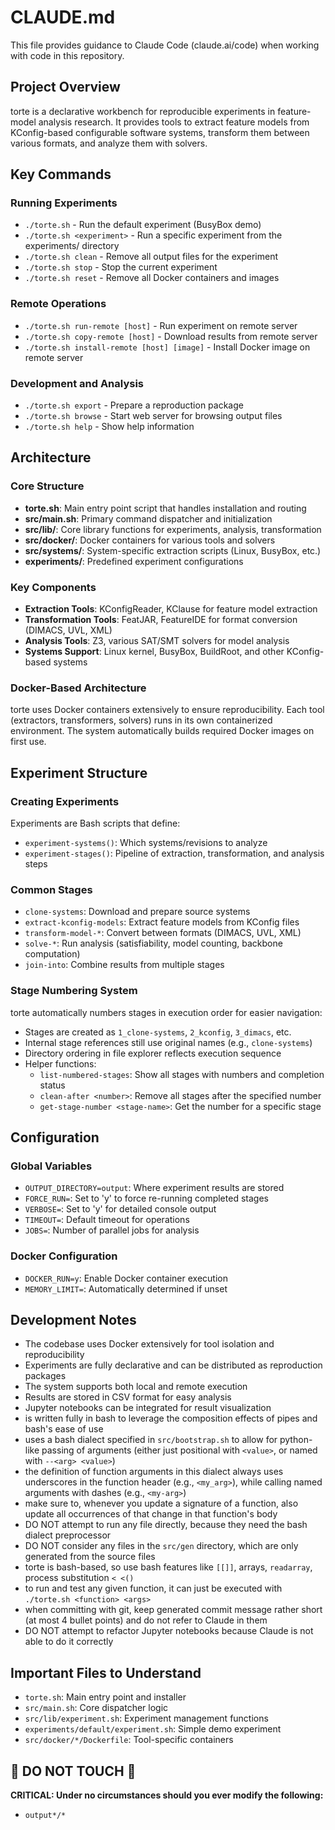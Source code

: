 # CLAUDE.md

This file provides guidance to Claude Code (claude.ai/code) when working with code in this repository.

## Project Overview

torte is a declarative workbench for reproducible experiments in feature-model analysis research. It provides tools to extract feature models from KConfig-based configurable software systems, transform them between various formats, and analyze them with solvers.

## Key Commands

### Running Experiments
- `./torte.sh` - Run the default experiment (BusyBox demo)
- `./torte.sh <experiment>` - Run a specific experiment from the experiments/ directory
- `./torte.sh clean` - Remove all output files for the experiment
- `./torte.sh stop` - Stop the current experiment
- `./torte.sh reset` - Remove all Docker containers and images

### Remote Operations
- `./torte.sh run-remote [host]` - Run experiment on remote server
- `./torte.sh copy-remote [host]` - Download results from remote server
- `./torte.sh install-remote [host] [image]` - Install Docker image on remote server

### Development and Analysis
- `./torte.sh export` - Prepare a reproduction package
- `./torte.sh browse` - Start web server for browsing output files
- `./torte.sh help` - Show help information

## Architecture

### Core Structure
- **torte.sh**: Main entry point script that handles installation and routing
- **src/main.sh**: Primary command dispatcher and initialization
- **src/lib/**: Core library functions for experiments, analysis, transformation
- **src/docker/**: Docker containers for various tools and solvers
- **src/systems/**: System-specific extraction scripts (Linux, BusyBox, etc.)
- **experiments/**: Predefined experiment configurations

### Key Components
- **Extraction Tools**: KConfigReader, KClause for feature model extraction
- **Transformation Tools**: FeatJAR, FeatureIDE for format conversion (DIMACS, UVL, XML)
- **Analysis Tools**: Z3, various SAT/SMT solvers for model analysis
- **Systems Support**: Linux kernel, BusyBox, BuildRoot, and other KConfig-based systems

### Docker-Based Architecture
torte uses Docker containers extensively to ensure reproducibility. Each tool (extractors, transformers, solvers) runs in its own containerized environment. The system automatically builds required Docker images on first use.

## Experiment Structure

### Creating Experiments
Experiments are Bash scripts that define:
- `experiment-systems()`: Which systems/revisions to analyze
- `experiment-stages()`: Pipeline of extraction, transformation, and analysis steps

### Common Stages
- `clone-systems`: Download and prepare source systems
- `extract-kconfig-models`: Extract feature models from KConfig files
- `transform-model-*`: Convert between formats (DIMACS, UVL, XML)
- `solve-*`: Run analysis (satisfiability, model counting, backbone computation)
- `join-into`: Combine results from multiple stages

### Stage Numbering System
torte automatically numbers stages in execution order for easier navigation:
- Stages are created as `1_clone-systems`, `2_kconfig`, `3_dimacs`, etc.
- Internal stage references still use original names (e.g., `clone-systems`)
- Directory ordering in file explorer reflects execution sequence
- Helper functions:
  - `list-numbered-stages`: Show all stages with numbers and completion status
  - `clean-after <number>`: Remove all stages after the specified number
  - `get-stage-number <stage-name>`: Get the number for a specific stage

## Configuration

### Global Variables
- `OUTPUT_DIRECTORY=output`: Where experiment results are stored
- `FORCE_RUN=`: Set to 'y' to force re-running completed stages
- `VERBOSE=`: Set to 'y' for detailed console output
- `TIMEOUT=`: Default timeout for operations
- `JOBS=`: Number of parallel jobs for analysis

### Docker Configuration
- `DOCKER_RUN=y`: Enable Docker container execution
- `MEMORY_LIMIT=`: Automatically determined if unset

## Development Notes

- The codebase uses Docker extensively for tool isolation and reproducibility
- Experiments are fully declarative and can be distributed as reproduction packages  
- The system supports both local and remote execution
- Results are stored in CSV format for easy analysis
- Jupyter notebooks can be integrated for result visualization
- is written fully in bash to leverage the composition effects of pipes and bash's ease of use
- uses a bash dialect specified in `src/bootstrap.sh` to allow for python-like passing of arguments (either just positional with `<value>`, or named with `--<arg> <value>`)
- the definition of function arguments in this dialect always uses underscores in the function header (e.g., `<my_arg>`), while calling named arguments with dashes (e.g., `<my-arg>`)
- make sure to, whenever you update a signature of a function, also update all occurrences of that change in that function's body
- DO NOT attempt to run any file directly, because they need the bash dialect preprocessor
- DO NOT consider any files in the `src/gen` directory, which are only generated from the source files
- torte is bash-based, so use bash features like `[[]]`, arrays, `readarray`, process substitution `< <()`
- to run and test any given function, it can just be executed with `./torte.sh <function> <args>`
- when committing with git, keep generated commit message rather short (at most 4 bullet points) and do not refer to Claude in them
- DO NOT attempt to refactor Jupyter notebooks because Claude is not able to do it correctly

## Important Files to Understand

- `torte.sh`: Main entry point and installer
- `src/main.sh`: Core dispatcher logic
- `src/lib/experiment.sh`: Experiment management functions
- `experiments/default/experiment.sh`: Simple demo experiment
- `src/docker/*/Dockerfile`: Tool-specific containers

## 🛑 DO NOT TOUCH 🛑

**CRITICAL: Under no circumstances should you ever modify the following:**

- `output*/*`